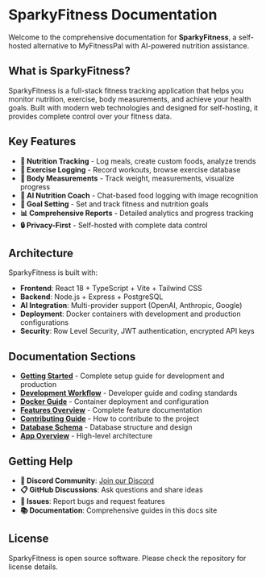 
# SparkyFitness Documentation

Welcome to the comprehensive documentation for **SparkyFitness**, a self-hosted alternative to MyFitnessPal with AI-powered nutrition assistance.

## What is SparkyFitness?

SparkyFitness is a full-stack fitness tracking application that helps you monitor nutrition, exercise, body measurements, and achieve your health goals. Built with modern web technologies and designed for self-hosting, it provides complete control over your fitness data.

## Key Features

- **🍎 Nutrition Tracking** - Log meals, create custom foods, analyze trends
- **💪 Exercise Logging** - Record workouts, browse exercise database  
- **📏 Body Measurements** - Track weight, measurements, visualize progress
- **🤖 AI Nutrition Coach** - Chat-based food logging with image recognition
- **🎯 Goal Setting** - Set and track fitness and nutrition goals
- **📊 Comprehensive Reports** - Detailed analytics and progress tracking
- **🔒 Privacy-First** - Self-hosted with complete data control

## Architecture

SparkyFitness is built with:

- **Frontend**: React 18 + TypeScript + Vite + Tailwind CSS
- **Backend**: Node.js + Express + PostgreSQL  
- **AI Integration**: Multi-provider support (OpenAI, Anthropic, Google)
- **Deployment**: Docker containers with development and production configurations
- **Security**: Row Level Security, JWT authentication, encrypted API keys

## Documentation Sections

- **[Getting Started](./developer/getting-started)** - Complete setup guide for development and production
- **[Development Workflow](./developer/development-workflow)** - Developer guide and coding standards
- **[Docker Guide](./developer/docker)** - Container deployment and configuration
- **[Features Overview](./features/)** - Complete feature documentation
- **[Contributing Guide](./developer/contributing)** - How to contribute to the project
- **[Database Schema](./developer/database-schema)** - Database structure and design
- **[App Overview](./developer/app-overview)** - High-level architecture

## Getting Help

- **💬 Discord Community**: [Join our Discord](https://discord.gg/vcnMT5cPEA)
- **📋 GitHub Discussions**: Ask questions and share ideas
- **🐛 Issues**: Report bugs and request features
- **📚 Documentation**: Comprehensive guides in this docs site

## License

SparkyFitness is open source software. Please check the repository for license details.